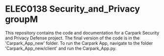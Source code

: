# ELEC0138 Security_and_Privacy groupM

This repository contains the code and documentation for a Carpark Security and Privacy Defense project.
The final version of the code is in the 'Carpark_App_new' folder. To run the Carpark App, navigate to the folder 'Carpark_App_new/client' and run the Carpark_App.py.
